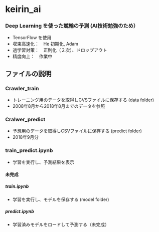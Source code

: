 # keirin_ai
### Deep Learning を使った競輪の予測 (AI技術勉強のため）
- TensorFlow を使用
- 収束高速化：　He 初期化, Adam
- 過学習対策：　正則化（２次）、ドロップアウト
- 精度向上：　作業中

## ファイルの説明
### Crawler_train
- トレーニング用のデータを取得しCVSファイルに保存する (data folder)
- 2008年8月から2018年8月までのデータを参照
### Cralwer_predict
- 予想用のデータを取得しCSVファイルに保存する (predict folder)
- 2018年9月分
### train_predict.ipynb
- 学習を実行し、予測結果を表示
#### 未完成
##### train.ipynb
- 学習を実行し、モデルを保存する (model folder)
##### predict.ipynb
- 学習済みモデルをロードして予測する（未完成）
